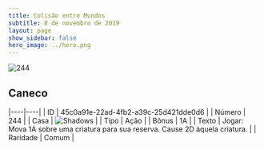 ```yaml
---
title: Colisão entre Mundos
subtitle: 8 de novembro de 2019
layout: page
show_sidebar: false
hero_image: ../hero.png
---
```


![244](https://cdn.keyforgegame.com/media/card_front/pt/452_244_8932GXGRJV3G_pt.png)

## Caneco

|----|----|
| ID | 45c0a91e-22ad-4fb2-a39c-25d421dde0d6 |
| Número | 244 |
| Casa | ![Shadows](https://archonarcana.com/images/thumb/e/ee/Shadows.png/22px-Shadows.png "Sombras") |
| Tipo | Ação |
| Bônus | 1A |
| Texto | Jogar: Mova 1A sobre uma criatura  para sua reserva. Cause 2D àquela  criatura. |
| Raridade | Comum |
